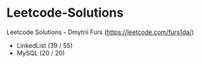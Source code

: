 # Leetcode-Solutions
Leetcode Solutions - Dmytrii Furs (https://leetcode.com/furs1da/)

- LinkedList (39 / 55)
- MySQL (20 / 20)
